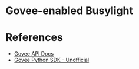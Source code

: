 # Govee-enabled Busylight

# References

- [Govee API Docs](https://govee-public.s3.amazonaws.com/developer-docs/GoveeAPIReference.pdf)
- [Govee Python SDK - Unofficial](https://github.com/LaggAt/python-govee-api)
